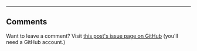 <hr />
<section class="github_issues_comments">
<h2>Comments</h2>
<div>
  Want to leave a comment? Visit <a href="https://github.com/zhonglinHan/zhonglinHan.github.io/issues/{{ page.issueid }}" target="_blank"> this post's issue page on GitHub</a> (you'll need a GitHub account.)
</div>
<div id="comments"></div>
<script type="text/javascript">
document.addEventListener("DOMContentLoaded", function(event) {
    function loadComments(data) {
        for (var i=0; i<data.length; i++) {
            var cuser = data[i].user.login;
            var cuserlink = "https://github.com/" + data[i].user.login;
            var clink = "https://github.com/zhonglinHan/zhonglinHan.github.io/issues/{{ page.issueid }}#issuecomment-" + data[i].url.substring(data[i].url.lastIndexOf("/")+1);
            var cbody = data[i].body;
            var cavatarlink = data[i].user.avatar_url;
            var options = { year: 'numeric', month: 'short', day: 'numeric' };
            var cdate = new Date(data[i].created_at).toLocaleString("en", options);
            $("#comments").append("<div id='comment'><table><tr><th rowspan='2'><a href=\""+ cuserlink +'\"><img src="' + cavatarlink + '" width="48" height="48">' + "</a></th><td><a href=\""+ cuserlink + "\">" + cuser + "</a> &nbsp; commented on <a href=\"" + clink + "\">" + cdate + "</a></td></tr><tr><td>" + cbody + "</td></tr></table></div>");
        }
    }
    $.ajax("https://api.github.com/repos/zhonglinHan/zhonglinHan.github.io/issues/{{ page.issueid }}/comments", {
        headers: {Accept: "application/vnd.github.full+json"},
        cache: false,
        async: false,
        dataType: "json",
        success: function(msg){
        loadComments(msg);
        }
    });
});
</script>
</section>

